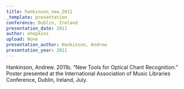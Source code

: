 ```yaml
---
title: hankinson_new_2011
_template: presentation
conference: Dublin, Ireland
presentation_date: 2011
author: ehopkins
upload: None
presentation_author: Hankinson, Andrew
presentation_year: 2011
---
```

Hankinson, Andrew. 2011b. “New Tools for Optical Chant Recognition.” Poster presented at the International Association of Music Libraries Conference, Dublin, Ireland, July.